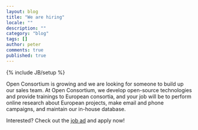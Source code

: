 ```yaml
---
layout: blog
title: "We are hiring"
locale: ""
description: ""
category: "blog"
tags: []
author: peter
comments: true
published: true
---
```

{% include JB/setup %}

Open Consortium is growing and we are looking for someone to build up our sales team. At Open Consortium, we develop open-source technologies and provide trainings to European consortia, and your job will be to perform online research about European projects, make email and phone campaigns, and maintain our in-house database.

Interested? Check out the <a href="/jobs.html">job ad</a> and apply now!






